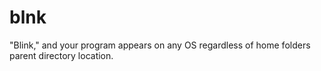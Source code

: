 # blnk
"Blink," and your program appears on any OS regardless of home folders parent directory location.
